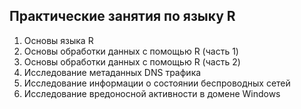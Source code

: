 ## Практические занятия по языку R
1. Основы языка R
2. Основы обработки данных с помощью R (часть 1)
3. Основы обработки данных с помощью R (часть 2)
4. Исследование метаданных DNS трафика
5. Исследование информации о состоянии беспроводных сетей
6. Исследование вредоносной активности в домене Windows
